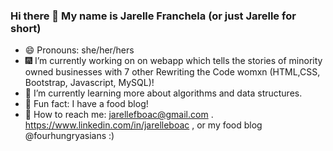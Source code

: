 ### Hi there 👋 My name is Jarelle Franchela (or just Jarelle for short)

- 😄  Pronouns: she/her/hers
- 🎆  I’m currently working on on webapp which tells the stories of minority owned businesses with 7 other Rewriting the Code womxn (HTML,CSS, Bootstrap, Javascript, MySQL)!
- 🌻  I’m currently learning more about algorithms and data structures. 
- 🍠  Fun fact: I have a food blog! 
- 💜  How to reach me: jarellefboac@gmail.com . https://www.linkedin.com/in/jarelleboac , or my food blog @fourhungryasians :)
